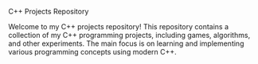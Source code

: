 C++ Projects Repository

Welcome to my C++ projects repository! This repository contains a collection of my C++ programming projects, including games, algorithms, and other experiments. The main focus is on learning and implementing various programming concepts using modern C++.
